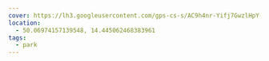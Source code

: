 ```yaml
---
cover: https://lh3.googleusercontent.com/gps-cs-s/AC9h4nr-Yifj7GwzlHpY-_HgjK-8vCc8zoNY8Q48b2Sss-fcCysS9PqdMH1x3OW_yRyCt5RIfqf5zb-ZoSMMARQlcNielo_hYm9BPZsKcvaCdKON54NJUDC7Kx5997gVXR-SACZaQLMIiw=w408-h271-k-no
location:
  - 50.06974157139548, 14.445062468383961
tags:
  - park
---
```

